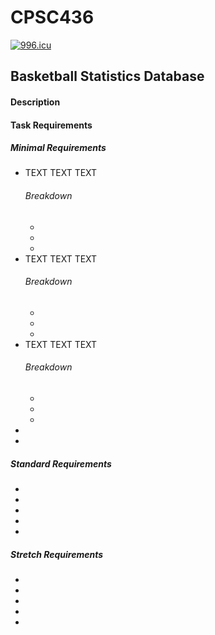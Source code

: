 # CPSC436
<a href="https://996.icu"><img src="https://img.shields.io/badge/link-996.icu-red.svg" alt="996.icu" /></a>
<h2> Basketball Statistics Database </h2>
<h4> Description </h4>
<h4> Task Requirements </h4>
<h5> Minimal Requirements </h5>
<ul>
  <li>
    TEXT TEXT TEXT
    <h6> Breakdown </h6>
    <ul>
      <li> </li>
      <li> </li>
      <li> </li>
    </ul>
  </li>
  <li>
    TEXT TEXT TEXT
    <h6> Breakdown </h6>
    <ul>
      <li> </li>
      <li> </li>
      <li> </li>
    </ul>
  </li>
  <li>
    TEXT TEXT TEXT
    <h6> Breakdown </h6>
    <ul>
      <li> </li>
      <li> </li>
      <li> </li>
    </ul>
  </li>
  <li> </li>
  <li> </li>
</ul>
<h5> Standard Requirements </h5>
<ul>
  <li> </li>
  <li> </li>
  <li> </li>
  <li> </li>
  <li> </li>
</ul>
<h5> Stretch Requirements </h5>
<ul>
  <li> </li>
  <li> </li>
  <li> </li>
  <li> </li>
  <li> </li>
</ul>

